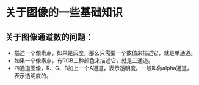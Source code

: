 # 关于图像的一些基础知识

## 关于图像通道数的问题：
* 描述一个像素点，如果是灰度，那么只需要一个数值来描述它，就是单通道。
* 如果一个像素点，有RGB三种颜色来描述它，就是三通道。
* 四通道图像，R、G、B加上一个A通道，表示透明度。一般叫做alpha通道，表示透明度的。